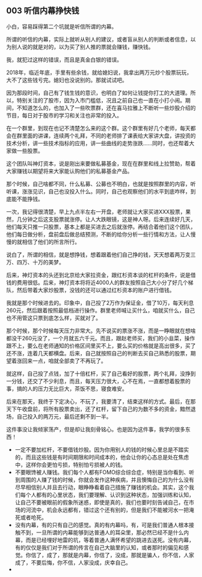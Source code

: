 ## 003 听信内幕挣快钱

小白，容易踩得第二个坑就是听信所谓的内幕。

所谓的听信的内幕，实际上就听从别人的建议，或者盲从别人的判断或者信息，以为别人说的就是对的，以为买了别人推的票就会赚钱，赚快钱。

我，就犯过这样的错误，而且是真金白银的错误。

2018年，临近年底，手里有些余钱，就给媳妇说，我拿出两万元炒个股票玩玩，大不了这些钱亏完。媳妇也没说别的。那就试试吧。

因为那段时间，自己有了钱生钱的意识，也明白了如何让钱提你打工的大道理。所以，特别关注的了股市，因为入市门槛低，况且之前自己也一直在小打小闹。期间，不知道怎么的，也加入了一些吹票群，还在喜马拉雅上不断听一些炒股介绍的节目，每日对于股市的学习和关注也非常的投入。

在一个群里，到现在也记不清楚怎么来的这个群。这个群里有好几个老师，每天都会在群里面的讲课，连续两个礼拜，不同的老师排了课表给大家讲大盘，讲投资的技术分析，讲一些技术指标的应用，讲一些曲线的走势涨跌......同时，也还帮着大家做一些股票。

这个团队叫神灯资本，说是刚出来要做私募基金，现在在群里和线上拉赞助，帮着大家赚钱以期望将来大家能认购他们的私募基金产品。

那个时候，自己啥都不同，什么私募、公募也不明白，也就是按照群里的内容，听听课，涨涨见识，自己也没投入什么。同时，自己也观察他们的水平到底咋样，到底能不能挣钱。

一次，我记得很清楚，早上九点半左右一开盘，老师就让大家买进XXX股票，果然，几分钟之后这支股票就涨停。让人大跌眼镜，这是神人呀。后来连续好几天，他们每天只推一只股票，基本上都是买进去之后就涨停。再结合着他们这个团队，他们每日做分析，盘前盘后做总结预测，不断的给你分析一些行情和方法，让人慢慢的就相信了他们的所言所行。

说白了，所谓的相信，就是想挣钱，想着跟着他们自己挣的钱，天天想着两万变三万、四万、十万的美梦。

后来，神灯资本的头还到北京给大家拉资金，跟红杉资本谈的杠杆的条件，说是借钱的费用很低。后来，神灯资本将将近4000人的群友按照自己大小分了好几个梯队，然后带着大家炒股票，没钱的还可以通过红杉资本的账户进行借钱。

我就是那个时候进去的。印象中，自己投了2万作为保证金，借了10万，每天利息260元，然后跟着按照最低档进行操作。群里老师喊让买什么，咱就买什么，自己也不用管这只票到底怎么样，买就对了。

那个时候，那个时候每天压力非常大。先不说买的票涨不涨，而是一睁眼就在想啥都没干260元没了，一个月就五六千元。而且，跟赵老师买，我们的小韭菜，操作跟不上，要么在老师通知的价格区间里买不上，要么买的价格就是高出很多，买了还不涨，连着几天都横盘。后来，自己就按照自己的判断去买自己熟悉的股票，期望着涨回来一点，咱就全部卖了不再玩了。

就这样，自己投了点钱，加了十倍杠杆，买了自己看好的股票，两个礼拜，没挣到一分钱，还交了不少利息，而且，每天压力很大，心不在焉，一直都想着股票的事，搞的人的压力无比巨大，茶饭不思，寝食难安。

后来在那天，我终于下定决心，不玩了，我要清了，结束这样的方式。最后，在那天下午收盘前，将所有股票卖出，还了杠杆，留下自己的为数不多的资金，黯然退场，自己投入的两万元，最后还剩不到一半。

这件事没让我倾家荡产，但是却让我刻骨铭心。也是因为这件事，我学的很多东西！

- 一定不要加杠杆，不要借钱炒股。因为你用别人的钱的时候心里总是不踏实的，而且这些钱是有时间期限和时间成本的，他会让你的心态总是处在焦虑中，这样你会更怕亏损，特别怕亏损被人的钱。
- 不要眼馋被人赚钱。我们每个人都有FOMO综合综合症，特别是当你看到、听到周围的人赚了钱的时候，你就会发作这种疾病，并且懊悔自己的为什么没有尽早相信别人并且去行动，眼睁睁看着自己措施了赚钱的机会。其实，这个我们每个人都有的心里状态，我们要理解、认识到这种状态，加强训练和认知，让自己不要被眼前的假象所迷惑，即使是真的，我们也要时刻告诫自己，在市场的河流中，机会永远都有，错过这个还有别的，但是我们不能被河水一把淹死或者呛死。
- 没有内幕，有的只有自己的感觉。真的有内幕吗，有，可是我们普通人根本接触不到，一旦所谓的内幕能够到达普通人的耳朵里，那必然已经不是什么内幕，而是已经埋好地雷的坑，等着普通人满怀希望的跳进去送死。没有内幕，有的仅仅是我们对于所谓的传言在自己大脑里的认知，或者那时的偏见和感觉。你信了，成了，那就是内幕，你信了，没成，那就是骗人，你不信，人家成了，不要后悔，你不信，人家没成，庆幸自己。
- 